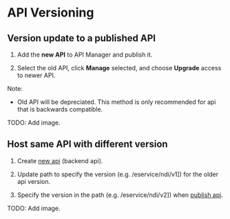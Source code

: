 # API Versioning

## Version update to a published API

1. Add the **new API** to API Manager and publish it.

2. Select the old API, click **Manage** selected, and choose **Upgrade** access to newer API.

Note:

- Old API will be depreciated. This method is only recommended for api that is backwards compatible.

TODO: Add image.

## Host same API with different version

1. Create [new api](docs/publisher/create-api/) (backend api).

2. Update path to specify the version (e.g. /eservice/ndi/v1]) for the older api version.

3. Specify the version in the path (e.g. /eservice/ndi/v2]) when [publish api](docs/publisher/publish-api/).

TODO: Add image.
